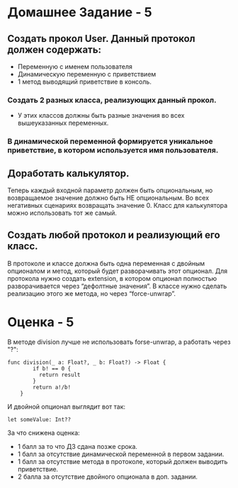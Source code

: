 # Домашнее Задание - 5 
## Создать прокол User. Данный протокол должен содержать:
- Переменную с именем пользователя
- Динамическую переменную с приветствием
- 1 метод выводящий приветствие в консоль.
### Создать 2 разных класса, реализующих данный прокол. 
- У этих классов должны быть разные значения во всех вышеуказанных переменных.

### В динамической переменной формируется уникальное приветствие, в котором используется имя пользователя.


## Доработать калькулятор. 
Теперь каждый входной параметр должен быть опциональным, но возвращаемое значение должно быть НЕ опциональным. Во всех негативных сценариях возвращать значение 0. Класс для калькулятора можно использовать тот же самый.


## Создать любой протокол и реализующий его класс. 
В протоколе и классе должна быть одна переменная с двойным опционалом и метод, который будет разворачивать этот опционал. Для протокола нужно создать extension, в котором опционал полностью разворачивается через “дефолтные значения”. В классе нужно сделать реализацию этого же метода, но через “force-unwrap”.

# Оценка - 5

В методе division лучше не использовать forse-unwrap, а работать через "?":
```
func division(_ a: Float?, _ b: Float?) -> Float {
        if b! == 0 {
          return result
        }
        return a!/b!
    }
```

И двойной опционал выглядит вот так:
```
let someValue: Int??
```

За что снижена оценка:
- 1 балл за то что ДЗ сдана позже срока.
- 1 балл за отсутствие динамической переменной в первом задании.
- 1 балл за отсутствие метода в протоколе, который должен выводить приветствие.
- 2 балла за отсутствие двойного опционала в доп. задании. 
